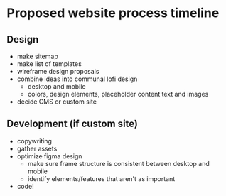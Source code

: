 # Proposed website process timeline
## Design
- make sitemap
- make list of templates
- wireframe design proposals
- combine ideas into communal lofi design
    - desktop and mobile
    - colors, design elements, placeholder content text and images
- decide CMS or custom site
## Development (if custom site)
- copywriting
- gather assets
- optimize figma design
    - make sure frame structure is consistent between desktop and mobile
    - identify elements/features that aren't as important
- code!